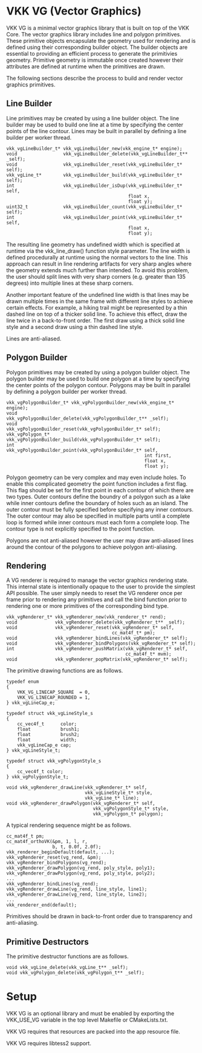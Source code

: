 VKK VG (Vector Graphics)
========================

VKK VG is a minimal vector graphics library that is built
on top of the VKK Core. The vector graphics library
includes line and polygon primitives. These primitive
objects encapsulate the geometry used for rendering and
is defined using their corresponding builder object. The
builder objects are essential to providing an efficient
process to generate the primitivies geometry. Primitive
geometry is immutable once created however their attributes
are defined at runtime when the primitives are drawn.

The following sections describe the process to build and
render vector graphics primitives.

Line Builder
------------

Line primitives may be created by using a line builder
object. The line builder may be used to build one line at a
time by specifying the center points of the line contour.
Lines may be built in parallel by defining a line builder
per worker thread.

	vkk_vgLineBuilder_t* vkk_vgLineBuilder_new(vkk_engine_t* engine);
	void                 vkk_vgLineBuilder_delete(vkk_vgLineBuilder_t** _self);
	void                 vkk_vgLineBuilder_reset(vkk_vgLineBuilder_t* self);
	vkk_vgLine_t*        vkk_vgLineBuilder_build(vkk_vgLineBuilder_t* self);
	int                  vkk_vgLineBuilder_isDup(vkk_vgLineBuilder_t* self,
	                                             float x,
	                                             float y);
	uint32_t             vkk_vgLineBuilder_count(vkk_vgLineBuilder_t* self);
	int                  vkk_vgLineBuilder_point(vkk_vgLineBuilder_t* self,
	                                             float x,
	                                             float y);

The resulting line geometry has undefined width which is
specified at runtime via the vkk\_line\_draw() function
style parameter. The line width is defined procedurally at
runtime using the normal vectors to the line. This approach
can result in line rendering artifacts for very sharp
angles where the geometry extends much further than
intended. To avoid this problem, the user should split lines
with very sharp corners (e.g. greater than 135 degrees) into
multiple lines at these sharp corners.

Another important feature of the undefined line width is
that lines may be drawn multiple times in the same frame
with different line styles to achieve certain effects. For
example, a hiking trail might be represented by a thin
dashed line on top of a thicker solid line. To achieve this
effect, draw the line twice in a back-to-front order. The
first draw using a thick solid line style and a second draw
using a thin dashed line style.

Lines are anti-aliased.

Polygon Builder
---------------

Polygon primitives may be created by using a polygon builder
object. The polygon builder may be used to build one
polygon at a time by specifying the center points of the
polygon contour. Polygons may be built in parallel by
defining a polygon builder per worker thread.

	vkk_vgPolygonBuilder_t* vkk_vgPolygonBuilder_new(vkk_engine_t* engine);
	void                    vkk_vgPolygonBuilder_delete(vkk_vgPolygonBuilder_t** _self);
	void                    vkk_vgPolygonBuilder_reset(vkk_vgPolygonBuilder_t* self);
	vkk_vgPolygon_t*        vkk_vgPolygonBuilder_build(vkk_vgPolygonBuilder_t* self);
	int                     vkk_vgPolygonBuilder_point(vkk_vgPolygonBuilder_t* self,
	                                                   int first,
	                                                   float x,
	                                                   float y);

Polygon geometry can be very complex and may even include
holes. To enable this complicated geometry the point
function includes a first flag. This flag should be set
for the first point in each contour of which there are two
types. Outer contours define the boundry of a polygon such
as a lake while inner contours define the boundary of holes
such as an island. The outer contour must be fully
specified before specifying any inner contours. The outer
contour may also be specified in multiple parts until a
complete loop is formed while inner contours must each
form a complete loop. The contour type is not explicitly
specified to the point function.

Polygons are not anti-aliased however the user may draw
anti-aliased lines around the contour of the polygons to
achieve polygon anti-aliasing.

Rendering
---------

A VG renderer is required to manage the vector graphics
rendering state. This internal state is intentionally
opaque to the user to provide the simplest API possible.
The user simply needs to reset the VG renderer once per
frame prior to rendering any primitives and call the bind
function prior to rendering one or more primitives of the
corresponding bind type.

	vkk_vgRenderer_t* vkk_vgRenderer_new(vkk_renderer_t* rend);
	void              vkk_vgRenderer_delete(vkk_vgRenderer_t** _self);
	void              vkk_vgRenderer_reset(vkk_vgRenderer_t* self,
	                                       cc_mat4f_t* pm);
	void              vkk_vgRenderer_bindLines(vkk_vgRenderer_t* self);
	void              vkk_vgRenderer_bindPolygons(vkk_vgRenderer_t* self);
	int               vkk_vgRenderer_pushMatrix(vkk_vgRenderer_t* self,
	                                            cc_mat4f_t* mvm);
	void              vkk_vgRenderer_popMatrix(vkk_vgRenderer_t* self);

The primitive drawing functions are as follows.

	typedef enum
	{
		VKK_VG_LINECAP_SQUARE  = 0,
		VKK_VG_LINECAP_ROUNDED = 1,
	} vkk_vgLineCap_e;

	typedef struct vkk_vgLineStyle_s
	{
		cc_vec4f_t      color;
		float           brush1;
		float           brush2;
		float           width;
		vkk_vgLineCap_e cap;
	} vkk_vgLineStyle_t;

	typedef struct vkk_vgPolygonStyle_s
	{
		cc_vec4f_t color;
	} vkk_vgPolygonStyle_t;

	void vkk_vgRenderer_drawLine(vkk_vgRenderer_t* self,
	                             vkk_vgLineStyle_t* style,
	                             vkk_vgLine_t* line);
	void vkk_vgRenderer_drawPolygon(vkk_vgRenderer_t* self,
	                                vkk_vgPolygonStyle_t* style,
	                                vkk_vgPolygon_t* polygon);

A typical rendering sequence might be as follows.

	cc_mat4f_t pm;
	cc_mat4f_orthoVK(&pm, 1, l, r,
	                 b, t, 0.0f, 2.0f);
	vkk_renderer_beginDefault(default, ...);
	vkk_vgRenderer_reset(vg_rend, &pm);
	vkk_vgRenderer_bindPolygons(vg_rend);
	vkk_vgRenderer_drawPolygon(vg_rend, poly_style, poly1);
	vkk_vgRenderer_drawPolygon(vg_rend, poly_style, poly2);
	...
	vkk_vgRenderer_bindLines(vg_rend);
	vkk_vgRenderer_drawLine(vg_rend, line_style, line1);
	vkk_vgRenderer_drawLine(vg_rend, line_style, line2);
	...
	vkk_renderer_end(default);

Primitives should be drawn in back-to-front order due to
transparency and anti-aliasing.

Primitive Destructors
---------------------

The primitive destructor functions are as follows.

	void vkk_vgLine_delete(vkk_vgLine_t** _self);
	void vkk_vgPolygon_delete(vkk_vgPolygon_t** _self);

Setup
=====

VKK VG is an optional library and must be enabled
by exporting the VKK\_USE\_VG variable in the top level
Makefile or CMakeLists.txt.

VKK VG requires that resources are packed into the
app resource file.

VKK VG requires libtess2 support.
